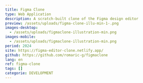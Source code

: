 ```yaml
---
title: Figma Clone
type: Web Application
description: A scratch-built clone of the Figma design editor
preview: /assets/uploads/figma-clone-illu-min-1-.png
images-desktop:
  - /assets/uploads/figmaclone-illustration-min.png
images-mobile:
  - /assets/uploads/figmaclone-illustration-min.png
period: 2024
site: https://figma-editor-clone.netlify.app/
github: https://github.com/romaric-g/figmaclone
lang: en
ref: figma-clone
tags: []
categorie: DEVELOPMENT
---
```

